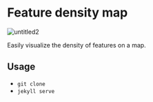 # Feature density map

![untitled2](https://cloud.githubusercontent.com/assets/126868/17240139/0e5dae1c-5587-11e6-9019-fabb31ff0df7.gif)

Easily visualize the density of features on a map.

## Usage
- `git clone`
- `jekyll serve`
